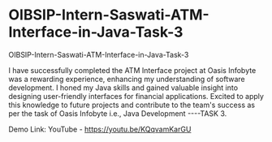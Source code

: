 # OIBSIP-Intern-Saswati-ATM-Interface-in-Java-Task-3
OIBSIP-Intern-Saswati-ATM-Interface-in-Java-Task-3

I have successfully completed the ATM Interface project at Oasis Infobyte was a rewarding experience, enhancing my understanding of software development. I honed my Java skills and gained valuable insight into designing user-friendly interfaces for financial applications. Excited to apply this knowledge to future projects and contribute to the team's success as per the task of Oasis Infobyte i.e., Java Development ----TASK 3.

Demo Link: YouTube - https://youtu.be/KQqvamKarGU
